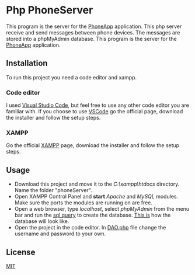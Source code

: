 # Php PhoneServer

This program is the server for the [PhoneApp](https://github.com/amalia-angela/PhoneApp) application. This php server receive and send messages between phone devices. The messages are stored into a phpMyAdmin database. This program is the server for the [PhoneApp](https://github.com/amalia-angela/PhoneApp) application.


## Installation
To run this project you need a code editor and xampp.
### Code editor
I used [Visual Studio Code](https://code.visualstudio.com/), but feel free to use any other code editor you are familiar with. If you choose to use [VSCode](https://code.visualstudio.com/) go the official page, download the installer and follow the setup steps.

### XAMPP
Go the official [XAMPP](https://www.apachefriends.org/) page, download the installer and follow the setup steps.

## Usage

- Download this project and move it to the *C:\xampp\htdocs* directory. Name the folder "phoneServer".
- Open XAMPP Control Panel and **start** *Apache* and *MySQL* modules. Make sure the ports the modules are running on are free.
- Open a web browser, type *localhost*, select *phpMyAdmin* from the menu bar and run the [sql query](https://github.com/amalia-angela/PhpServer/blob/main/SqlScript/messages.sql) to create the database. [This is](https://github.com/amalia-angela/PhpServer/blob/main/SqlScript/db.png) how the database will look like.
- Open the project in the code editor. In [DAO.php](https://github.com/amalia-angela/PhpServer/blob/main/DAO.php) file change the username and password to your own.

## License

[MIT](https://choosealicense.com/licenses/mit/)

